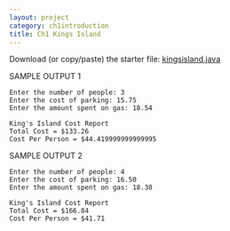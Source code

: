 ```yaml
---
layout: project
category: ch1introduction
title: Ch1 Kings Island
---
```


Download (or copy/paste) the starter file: [kingsisland.java](/apcsa/ch1introduction/kingsislandtemplate.java)

SAMPLE OUTPUT 1
```
Enter the number of people: 3
Enter the cost of parking: 15.75
Enter the amount spent on gas: 18.54

King's Island Cost Report
Total Cost = $133.26
Cost Per Person = $44.419999999999995
```

SAMPLE OUTPUT 2
```
Enter the number of people: 4
Enter the cost of parking: 16.50
Enter the amount spent on gas: 18.38

King's Island Cost Report
Total Cost = $166.84
Cost Per Person = $41.71
```

